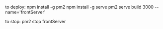 to deploy:
npm install -g pm2
npm install -g serve
pm2 serve build 3000 --name='frontServer'

to stop: pm2 stop frontServer
